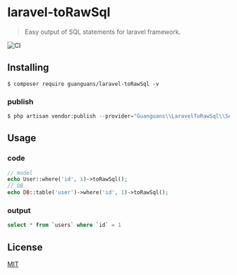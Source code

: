 # laravel-toRawSql

> Easy output of SQL statements for laravel framework.

![CI](https://github.com/guanguans/laravel-toRawSql/workflows/CI/badge.svg?branch=master)

## Installing

``` shell
$ composer require guanguans/laravel-toRawSql -v
```

### publish

```php
$ php artisan vendor:publish --provider="Guanguans\\LaravelToRawSql\\ServiceProvider"
```

## Usage

### code

``` php
// model
echo User::where('id', 1)->toRawSql();
// DB
echo DB::table('user')->where('id', 1)->toRawSql();
```

### output

``` sql
select * from `users` where `id` = 1
```

## License

[MIT](LICENSE)
